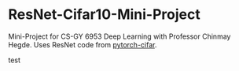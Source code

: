# ResNet-Cifar10-Mini-Project

Mini-Project for CS-GY 6953 Deep Learning with Professor Chinmay Hegde. Uses ResNet code from [pytorch-cifar](https://github.com/kuangliu/pytorch-cifar).


test
